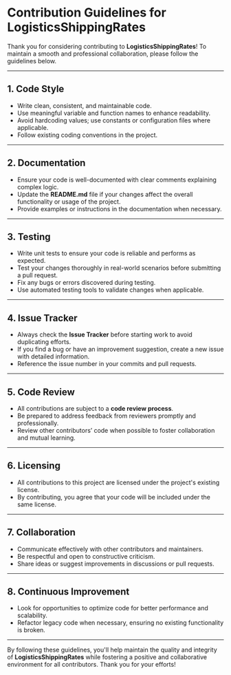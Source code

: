 # Contribution Guidelines for LogisticsShippingRates

Thank you for considering contributing to **LogisticsShippingRates**! To maintain a smooth and professional collaboration, please follow the guidelines below.

---

## 1. Code Style
- Write clean, consistent, and maintainable code.
- Use meaningful variable and function names to enhance readability.
- Avoid hardcoding values; use constants or configuration files where applicable.
- Follow existing coding conventions in the project.

---

## 2. Documentation
- Ensure your code is well-documented with clear comments explaining complex logic.
- Update the **README.md** file if your changes affect the overall functionality or usage of the project.
- Provide examples or instructions in the documentation when necessary.

---

## 3. Testing
- Write unit tests to ensure your code is reliable and performs as expected.
- Test your changes thoroughly in real-world scenarios before submitting a pull request.
- Fix any bugs or errors discovered during testing.
- Use automated testing tools to validate changes when applicable.

---

## 4. Issue Tracker
- Always check the **Issue Tracker** before starting work to avoid duplicating efforts.
- If you find a bug or have an improvement suggestion, create a new issue with detailed information.
- Reference the issue number in your commits and pull requests.

---

## 5. Code Review
- All contributions are subject to a **code review process**.
- Be prepared to address feedback from reviewers promptly and professionally.
- Review other contributors’ code when possible to foster collaboration and mutual learning.

---

## 6. Licensing
- All contributions to this project are licensed under the project's existing license.
- By contributing, you agree that your code will be included under the same license.

---

## 7. Collaboration
- Communicate effectively with other contributors and maintainers.
- Be respectful and open to constructive criticism.
- Share ideas or suggest improvements in discussions or pull requests.

---

## 8. Continuous Improvement
- Look for opportunities to optimize code for better performance and scalability.
- Refactor legacy code when necessary, ensuring no existing functionality is broken.

---

By following these guidelines, you'll help maintain the quality and integrity of **LogisticsShippingRates** while fostering a positive and collaborative environment for all contributors. Thank you for your efforts!
